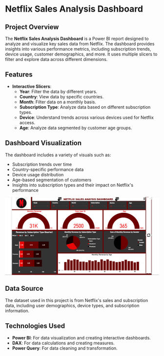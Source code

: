 # Netflix Sales Analysis Dashboard

## Project Overview
The **Netflix Sales Analysis Dashboard** is a Power BI report designed to analyze and visualize key sales data from Netflix. The dashboard provides insights into various performance metrics, including subscription trends, device usage, customer demographics, and more. It uses multiple slicers to filter and explore data across different dimensions.

## Features
- **Interactive Slicers**: 
  - **Year**: Filter the data by different years.
  - **Country**: View data by specific countries.
  - **Month**: Filter data on a monthly basis.
  - **Subscription Type**: Analyze data based on different subscription types.
  - **Device**: Understand trends across various devices used for Netflix access.
  - **Age**: Analyze data segmented by customer age groups.

## Dashboard Visualization
The dashboard includes a variety of visuals such as:
- Subscription trends over time
- Country-specific performance data
- Device usage distribution
- Age-based segmentation of customers
- Insights into subscription types and their impact on Netflix's performance

![Netflix Sales Analysis Dashboard](https://github.com/Piyusht123/Netflix-Dashboard-Power-BI/blob/main/Netflix-Dashboard-Power%20BI-Pic.png)

## Data Source
The dataset used in this project is from Netflix's sales and subscription data, including user demographics, device types, and subscription information.

## Technologies Used
- **Power BI**: For data visualization and creating interactive dashboards.
- **DAX**: For data calculations and creating measures.
- **Power Query**: For data cleaning and transformation.
